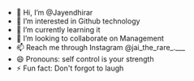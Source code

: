 - 👋 Hi, I’m @Jayendhirar
- 👀 I’m interested in Github technology
- 🌱 I’m currently learning it
- 💞️ I’m looking to collaborate on Management
- 📫 Reach me through Instagram @jai_the_rare_.___
- 😄 Pronouns: self control is your strength
- ⚡ Fun fact: Don't forgot to laugh

<!---
Jayendhirar-N/Jayendhirar-N is a ✨ special ✨ repository because its `README.md` (this file) appears on your GitHub profile.
You can click the Preview link to take a look at your changes.
--->

